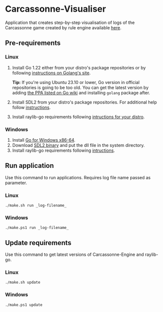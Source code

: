 # Carcassonne-Visualiser

Application that creates step-by-step visualisation of logs of the
 Carcassonne game created by rule engine available [here](https://github.com/YetAnotherSpieskowcy/Carcassonne-Engine).

## Pre-requirements

### Linux

1. Install Go 1.22 either from your distro's package repositories or by following [instructions on Golang's site](https://go.dev/doc/install).

   **Tip:** If you're using Ubuntu 23.10 or lower, Go version in official repositories is going to be too old.
   You can get the latest version by adding [the PPA listed on Go wiki](https://go.dev/wiki/Ubuntu) and installing `golang` package after.

2. Install SDL2 from your distro's package repositories. For additional 
help follow [instructions](https://wiki.libsdl.org/SDL2/Installation#linuxunix).
3. Install raylib-go requirements following [intructions for your distro](https://github.com/gen2brain/raylib-go?tab=readme-ov-file#requirements).

### Windows

1. Install [Go for Windows x86-64](https://go.dev/dl/).
2. Download [SDL2 binary](https://github.com/libsdl-org/SDL/releases) and put the dll file in the system directory.
3. Install raylib-go requirements following [intructions](https://github.com/gen2brain/raylib-go?tab=readme-ov-file#windows).

## Run application

Use this command to run applications. Requires log file name passed as parameter.

### Linux

```console
./make.sh run _log-filename_
```

### Windows

```console
./make.ps1 run _log-filename_
```

## Update requirements

Use this command to get latest versions of Carcassonne-Engine and raylib-go.

### Linux

```console
./make.sh update
```

### Windows

```console
./make.ps1 update
```

